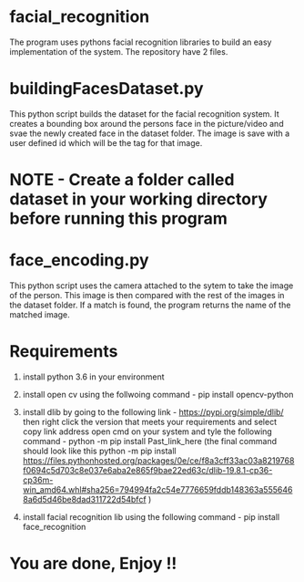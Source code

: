 # facial_recognition
The program uses pythons facial recognition libraries to build an easy implementation of the system. The repository have 2 files.

# buildingFacesDataset.py 
This python script builds the dataset for the facial recognition system. It creates a bounding box around the persons face in the picture/video and svae the newly created face in the dataset folder. The image is save with a user defined id which will be the tag for that image.
# NOTE - Create a folder called dataset in your working directory before running this program

# face_encoding.py
This python script uses the camera attached to the sytem to take the image of the person. This image is then compared with the rest of the images in the dataset folder. If a match is found, the program returns the name of the matched image.

# Requirements
  1. install python 3.6 in your environment
  2. install open cv  using the follwoing command - pip install opencv-python
  3. install dlib by going to the following link - https://pypi.org/simple/dlib/ 
     then right click the version that meets your requirements and select copy link address
     open cmd on your system and tyle the following command - python -m pip install Past_link_here
     (the final command should look like this python -m pip install https://files.pythonhosted.org/packages/0e/ce/f8a3cff33ac03a8219768f0694c5d703c8e037e6aba2e865f9bae22ed63c/dlib-19.8.1-cp36-cp36m-win_amd64.whl#sha256=794994fa2c54e7776659fddb148363a5556468a6d5d46be8dad311722d54bfcf )
     
  4. install facial recognition lib using the following command - pip install face_recognition
  
# You are done, Enjoy !!
  
